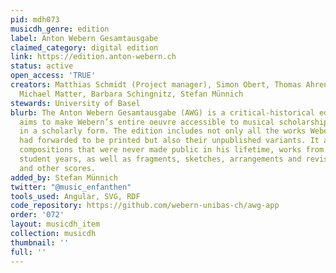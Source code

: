 ```yaml
---
pid: mdh073
musicdh_genre: edition
label: Anton Webern Gesamtausgabe
claimed_category: digital edition
link: https://edition.anton-webern.ch
status: active
open_access: 'TRUE'
creators: Matthias Schmidt (Project manager), Simon Obert, Thomas Ahrend, Julia Bungardt,
  Michael Matter, Barbara Schingnitz, Stefan Münnich
stewards: University of Basel
blurb: The Anton Webern Gesamtausgabe (AWG) is a critical-historical edition which
  aims to make Webern’s entire oeuvre accessible to musical scholarship and practice
  in a scholarly form. The edition includes not only all the works Webern himself
  had forwarded to be printed but also their unpublished variants. It also includes
  compositions that were never made public in his lifetime, works from his youth and
  student years, as well as fragments, sketches, arrangements and revisions of his
  and other scores.
added_by: Stefan Münnich
twitter: "@music_enfanthen"
tools_used: Angular, SVG, RDF
code_repository: https://github.com/webern-unibas-ch/awg-app
order: '072'
layout: musicdh_item
collection: musicdh
thumbnail: ''
full: ''
---
```

